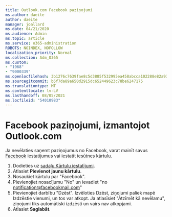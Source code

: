```yaml
---
title: Outlook.com Facebook paziņojumi
ms.author: daeite
author: daeite
manager: joallard
ms.date: 04/21/2020
ms.audience: Admin
ms.topic: article
ms.service: o365-administration
ROBOTS: NOINDEX, NOFOLLOW
localization_priority: Normal
ms.collection: Adm_O365
ms.custom:
- "1968"
- "9000339"
ms.openlocfilehash: 3b1276c7639fae8c5d3885f532995ea458abcca102288e82a9324a2f5d4bcfee
ms.sourcegitcommit: b5f7da89a650d2915dc652449623c78be6247175
ms.translationtype: MT
ms.contentlocale: lv-LV
ms.lasthandoff: 08/05/2021
ms.locfileid: "54010983"
---
```

# <a name="facebook-notifications-using-outlookcom"></a>Facebook paziņojumi, izmantojot Outlook.com

Ja nevēlaties saņemt paziņojumus no Facebook, varat mainīt savus [Facebook](https://aka.ms/facebook-notifications-settings) iestatījumus vai iestatīt iesūtnes kārtulu.

1. Dodieties uz [sadaļu Kārtulu iestatījumi](https://outlook.live.com/mail/options/mail/rules/inboxRules).
1. Atlasiet **Pievienot jaunu kārtulu**.
1. Nosaukiet kārtulu par "Facebook".
1. Pievienojiet nosacījumu "No" un ievadiet "no notification@facebookmail.com"
1. Pievienojiet darbību "Dzēst". Izvēloties Dzēst, ziņojumi paliek mapē Izdzēstie vienumi, un tos var atkopt. Ja atlasīsiet "Atzīmēt kā nevēlamu", ziņojumi tiks automātiski izdzēsti un vairs nav atkopjami.
1. Atlasiet **Saglabāt**.
